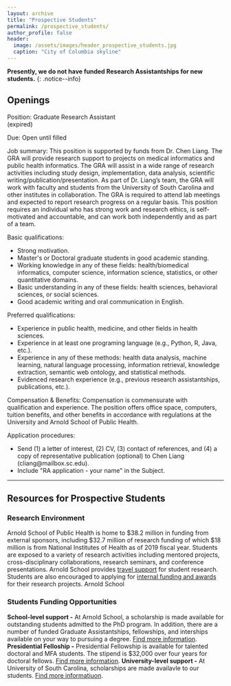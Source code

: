 ```yaml
---
layout: archive
title: "Prospective Students"
permalink: /prospective_students/
author_profile: false
header:
  image: /assets/images/header_prospective_students.jpg
  caption: "City of Columbia skyline"
---
```


**Presently, we do not have funded Research Assistantships for new students.**
{: .notice--info}

## Openings

Position: Graduate Research Assistant<br/>(expired)

Due: Open until filled<br/>

Job summary: This position is supported by funds from Dr. Chen Liang. The GRA will provide research support to projects on medical informatics and public health informatics. The GRA will assist in a wide range of research activities including study design, implementation, data analysis, scientific writing/publication/presentation. As part of Dr. Liang’s team, the GRA will work with faculty and students from the University of South Carolina and other institutes in collaboration. The GRA is required to attend lab meetings and expected to report research progress on a regular basis. This position requires an individual who has strong work and research ethics, is self-motivated and accountable, and can work both independently and as part of a team.<br/>

Basic qualifications:
- Strong motivation.
- Master's or Doctoral graduate students in good academic standing. 
- Working knowledge in any of these fields: health/biomedical informatics, computer science, information science, statistics, or other quantitative domains.
- Basic understanding in any of these fields: health sciences, behavioral sciences, or social sciences.
- Good academic writing and oral communication in English.

Preferred qualifications: 
- Experience in public health, medicine, and other fields in health sciences.
- Experience in at least one programing language (e.g., Python, R, Java, etc.).
- Experience in any of these methods: health data analysis, machine learning, natural language processing, information retrieval, knowledge extraction, semantic web ontology, and statistical methods.
- Evidenced research experience (e.g., previous research assistantships, publications, etc.).

Compensation & Benefits: Compensation is commensurate with qualification and experience. The position offers office space, computers, tuition benefits, and other benefits in accordance with regulations at the University and Arnold School of Public Health.

Application procedures:
- Send (1) a letter of interest, (2) CV, (3) contact of references, and (4) a copy of representative publication (optional) to Chen Liang (&#99;&#108;&#105;&#97;&#110;&#103;&#64;&#109;&#97;&#105;&#108;&#98;&#111;&#120;&#46;&#115;&#99;&#46;&#101;&#100;&#117;).
- Include "RA application - your name" in the Subject.

---
## Resources for Prospective Students

### Research Environment<br/>
Arnold School of Public Health is home to $38.2 million in funding from external sponsors, including $32.7 million of research funding of which $18 million is from National Institutes of Health as of 2019 fiscal year. Students are exposed to a variety of research activities including mentored projects, cross-disciplinary collaborations, research seminars, and conference presentations. Arnold School provides [travel support](https://www.sc.edu/study/colleges_schools/public_health/internal/current_students/student_travel_funding/index.php) for student research. Students are also encouraged to applying for [internal funding and awards](https://sc.edu/about/offices_and_divisions/research/internal_funding_awards/students/) for their research projects. Arnold School 

### Students Funding Opportunities<br/>
**School-level support -** At Arnold School, a scholarship is made available for outstanding students admitted to the PhD program. In addition, there are a number of funded Graduate Assistantships, fellowships, and interships available on your way to pursuing a degree. [Find more information](https://www.sc.edu/study/colleges_schools/public_health/apply/graduate_applicants/finanancial_information/index.php).
**Presidential Felloship -** Presidential Fellowship is available for talented doctoral and MFA students. The stipend is $32,000 over four years for doctoral fellows. [Find more information](https://www.sc.edu/study/colleges_schools/graduate_school/opportunities_support/scholarly_initiatives/presidential-fellowship/index.php).
**University-level support -** At University of South Carolina, scholarships are made availavle to our students. [Find more informatiuon](https://sc.edu/about/offices_and_divisions/financial_aid/scholarships/index.php).
